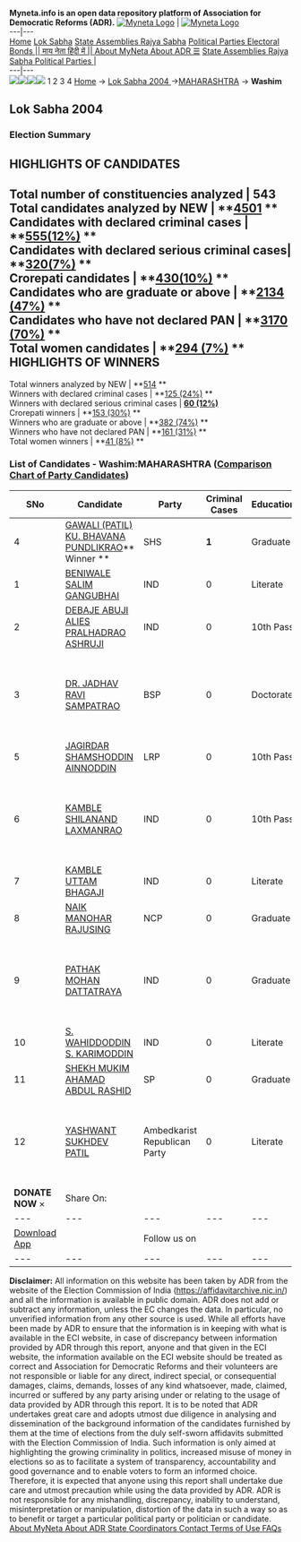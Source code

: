 **Myneta.info is an open data repository platform of Association for Democratic Reforms (ADR).**
[![Myneta Logo](https://www.myneta.info/lib/img/myneta-logo.png)](https://www.myneta.info/) | [![Myneta Logo](https://www.myneta.info/lib/img/adr-logo.png)](https://adrindia.org)  
---|---  
[Home](https://www.myneta.info/) [Lok Sabha](https://www.myneta.info/#ls "Lok Sabha") [ State Assemblies ](https://www.myneta.info/#sa "State Assemblies") [Rajya Sabha](https://www.myneta.info/#rs "Rajya Sabha") [Political Parties ](https://www.myneta.info/party "Political Parties") [ Electoral Bonds ](https://www.myneta.info/electoral_bonds "Electoral Bonds") [ || माय नेता हिंदी में || ](https://translate.google.co.in/translate?prev=hp&hl=en&js=y&u=www.myneta.info&sl=en&tl=hi&history_state0=) [ About MyNeta ](https://adrindia.org/content/about-myneta) [ About ADR ](https://adrindia.org/about-adr/who-we-are) [☰](javascript:void\(0\))
[ State Assemblies ](https://www.myneta.info/#sa "State Assemblies") [ Rajya Sabha ](https://www.myneta.info/#rs "Rajya Sabha") [ Political Parties ](https://www.myneta.info/party "Political Parties")
|   
---|---  
![](https://www.myneta.info/lib/img/banner/banner-1.png)![](https://www.myneta.info/lib/img/banner/banner-2.png)![](https://www.myneta.info/lib/img/banner/banner-3.png)![](https://www.myneta.info/lib/img/banner/banner-4.png)
1  2  3  4 
[Home](https://www.myneta.info/) → [Lok Sabha 2004 ](https://www.myneta.info/loksabha2004/)→[MAHARASHTRA](https://www.myneta.info/loksabha2004/index.php?action=show_constituencies&state_id=13) → **Washim**
### 
## Lok Sabha 2004 
###  Election Summary 
HIGHLIGHTS OF CANDIDATES  
---  
Total number of constituencies analyzed |  543   
Total candidates analyzed by NEW | **[4501](https://www.myneta.info/loksabha2004/index.php?action=summary&subAction=candidates_analyzed&sort=candidate#summary) **  
Candidates with declared criminal cases | **[555(12%)](https://www.myneta.info/loksabha2004/index.php?action=summary&subAction=crime&sort=candidate#summary) **  
Candidates with declared serious criminal cases| **[320(7%)](https://www.myneta.info/loksabha2004/index.php?action=summary&subAction=serious_crime&sort=candidate#summary) **  
Crorepati candidates | **[430(10%)](https://www.myneta.info/loksabha2004/index.php?action=summary&subAction=crorepati&sort=candidate#summary) **  
Candidates who are graduate or above | **[2134 (47%)](https://www.myneta.info/loksabha2004/index.php?action=summary&subAction=education&sort=candidate#summary) **  
Candidates who have not declared PAN | **[3170 (70%)](https://www.myneta.info/loksabha2004/index.php?action=summary&subAction=without_pan&sort=candidate#summary) **  
Total women candidates | **[294 (7%)](https://www.myneta.info/loksabha2004/index.php?action=summary&subAction=women_candidate&sort=candidate#summary) **  
HIGHLIGHTS OF WINNERS  
---  
Total winners analyzed by NEW | **[514](https://www.myneta.info/loksabha2004/index.php?action=summary&subAction=winner_analyzed&sort=candidate#summary) **  
Winners with declared criminal cases | **[125 (24%)](https://www.myneta.info/loksabha2004/index.php?action=summary&subAction=winner_crime&sort=candidate#summary) **  
Winners with declared serious criminal cases | **[60 (12%)](https://www.myneta.info/loksabha2004/index.php?action=summary&subAction=winner_serious_crime&sort=candidate#summary)**  
Crorepati winners | **[153 (30%)](https://www.myneta.info/loksabha2004/index.php?action=summary&subAction=winner_crorepati&sort=candidate#summary) **  
Winners who are graduate or above | **[382 (74%)](https://www.myneta.info/loksabha2004/index.php?action=summary&subAction=winner_education&sort=candidate#summary) **  
Winners who have not declared PAN | **[161 (31%)](https://www.myneta.info/loksabha2004/index.php?action=summary&subAction=winner_without_pan&sort=candidate#summary) **  
Total women winners | **[41 (8%)](https://www.myneta.info/loksabha2004/index.php?action=summary&subAction=winner_women&sort=candidate#summary) **  
### List of Candidates - Washim:MAHARASHTRA ([Comparison Chart of Party Candidates](https://www.myneta.info/loksabha2004/comparisonchart.php?constituency_id=273))
SNo | Candidate| Party| Criminal Cases| Education| Age| Total Assets| Liabilities  
---|---|---|---|---|---|---|---  
4  | [GAWALI (PATIL) KU. BHAVANA PUNDLIKRAO](https://www.myneta.info/loksabha2004/candidate.php?candidate_id=2679)** Winner ** | SHS | **1** | Graduate| 29 | Rs 1,88,08,750 ~ 1 Crore+ | Rs 7,48,904 ~ 7 Lacs+  
1  | [BENIWALE SALIM GANGUBHAI](https://www.myneta.info/loksabha2004/candidate.php?candidate_id=2687) | IND | 0 | Literate| 30 | Rs 2,50,000 ~ 2 Lacs+ | Rs 0 ~   
2  | [DEBAJE ABUJI ALIES PRALHADRAO ASHRUJI](https://www.myneta.info/loksabha2004/candidate.php?candidate_id=2690) | IND | 0 | 10th Pass| 52 | Rs 2,00,000 ~ 2 Lacs+ | Rs 0 ~   
3  | [DR. JADHAV RAVI SAMPATRAO](https://www.myneta.info/loksabha2004/candidate.php?candidate_id=2681) | BSP | 0 | Doctorate| 57 | ![](https://myneta.info/image_v2.php?myneta_folder=loksabha2004&candidate_id=2681&col=ta) | ![](https://myneta.info/image_v2.php?myneta_folder=loksabha2004&candidate_id=2681&col=lia)  
5  | [JAGIRDAR SHAMSHODDIN AINNODDIN](https://www.myneta.info/loksabha2004/candidate.php?candidate_id=2683) | LRP | 0 | 10th Pass| 47 | Rs 7,02,000 ~ 7 Lacs+ | Rs 0 ~   
6  | [KAMBLE SHILANAND LAXMANRAO](https://www.myneta.info/loksabha2004/candidate.php?candidate_id=2684) | IND | 0 | 10th Pass| 36 | ![](https://myneta.info/image_v2.php?myneta_folder=loksabha2004&candidate_id=2684&col=ta) | ![](https://myneta.info/image_v2.php?myneta_folder=loksabha2004&candidate_id=2684&col=lia)  
7  | [KAMBLE UTTAM BHAGAJI](https://www.myneta.info/loksabha2004/candidate.php?candidate_id=2689) | IND | 0 | Literate| 33 | Nil | Rs 0 ~   
8  | [NAIK MANOHAR RAJUSING](https://www.myneta.info/loksabha2004/candidate.php?candidate_id=2680) | NCP | 0 | Graduate| 59 | Rs 5,63,07,131 ~ 5 Crore+ | Rs 10,53,024 ~ 10 Lacs+  
9  | [PATHAK MOHAN DATTATRAYA](https://www.myneta.info/loksabha2004/candidate.php?candidate_id=2685) | IND | 0 | Graduate| 46 | ![](https://myneta.info/image_v2.php?myneta_folder=loksabha2004&candidate_id=2685&col=ta) | ![](https://myneta.info/image_v2.php?myneta_folder=loksabha2004&candidate_id=2685&col=lia)  
10  | [S. WAHIDDODDIN S. KARIMODDIN](https://www.myneta.info/loksabha2004/candidate.php?candidate_id=2682) | IND | 0 | Literate| 39 | Rs 70,000 ~ 70 Thou+ | Rs 100 ~ 1 Hund+  
11  | [SHEKH MUKIM AHAMAD ABDUL RASHID](https://www.myneta.info/loksabha2004/candidate.php?candidate_id=2686) | SP | 0 | Graduate| 37 | Rs 1,00,000 ~ 1 Lacs+ | Rs 0 ~   
12  | [YASHWANT SUKHDEV PATIL](https://www.myneta.info/loksabha2004/candidate.php?candidate_id=2688) | Ambedkarist Republican Party | 0 | Literate| 35 | ![](https://myneta.info/image_v2.php?myneta_folder=loksabha2004&candidate_id=2688&col=ta) | ![](https://myneta.info/image_v2.php?myneta_folder=loksabha2004&candidate_id=2688&col=lia)  
|  **DONATE NOW** × |  Share On:  | [](https://api.whatsapp.com/send?text=https%3A%2F%2Fmyneta.info%2Fpunjab2022%2Findex.php%3Faction%3Dshow_constituencies%26state_id%3D19) | [](https://www.facebook.com/sharer/sharer.php?u=https%3A%2F%2Fmyneta.info%2Fpunjab2022%2Findex.php%3Faction%3Dshow_constituencies%26state_id%3D19) | [](https://twitter.com/share?url=https%3A%2F%2Fmyneta.info%2Fpunjab2022%2Findex.php%3Faction%3Dshow_constituencies%26state_id%3D19)  
---|---|---|---|---  
| [ Download App ](https://play.google.com/store/apps/details?id=com.webrosoft.myneta1&pcampaignid=pcampaignidMKT-Other-global-all-co-prtnr-py-PartBadge-Mar2515-1) | [](https://play.google.com/store/apps/details?id=com.webrosoft.myneta1&pcampaignid=pcampaignidMKT-Other-global-all-co-prtnr-py-PartBadge-Mar2515-1) |  Follow us on  | [](https://www.facebook.com/adrindia.org/) | [](https://twitter.com/adrspeaks) | [](https://groups.google.com/g/national-election-watch?hl=en&pli=1) | [](https://www.instagram.com/adrspeaks/) | [](https://www.youtube.com/user/adrspeaks) | [](https://sharechat.com/profile/adrspeaks)  
---|---|---|---|---|---|---|---|---  
**Disclaimer:** All information on this website has been taken by ADR from the website of the Election Commission of India (https://affidavitarchive.nic.in/) and all the information is available in public domain. ADR does not add or subtract any information, unless the EC changes the data. In particular, no unverified information from any other source is used. While all efforts have been made by ADR to ensure that the information is in keeping with what is available in the ECI website, in case of discrepancy between information provided by ADR through this report, anyone and that given in the ECI website, the information available on the ECI website should be treated as correct and Association for Democratic Reforms and their volunteers are not responsible or liable for any direct, indirect special, or consequential damages, claims, demands, losses of any kind whatsoever, made, claimed, incurred or suffered by any party arising under or relating to the usage of data provided by ADR through this report. It is to be noted that ADR undertakes great care and adopts utmost due diligence in analysing and dissemination of the background information of the candidates furnished by them at the time of elections from the duly self-sworn affidavits submitted with the Election Commission of India. Such information is only aimed at highlighting the growing criminality in politics, increased misuse of money in elections so as to facilitate a system of transparency, accountability and good governance and to enable voters to form an informed choice. Therefore, it is expected that anyone using this report shall undertake due care and utmost precaution while using the data provided by ADR. ADR is not responsible for any mishandling, discrepancy, inability to understand, misinterpretation or manipulation, distortion of the data in such a way so as to benefit or target a particular political party or politician or candidate. 
[ About MyNeta ](https://adrindia.org/content/about-myneta) [ About ADR ](https://adrindia.org/about-adr/who-we-are) [ State Coordinators ](https://adrindia.org/about-adr/state-coordinators) [ Contact ](https://adrindia.org/contact-us) [ Terms of Use ](https://adrindia.org/content/adr-terms-use) [ FAQs ](https://adrindia.org/content/faqs)
